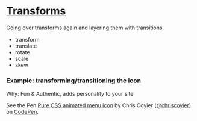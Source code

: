 # [Transforms](https://developer.mozilla.org/en-US/docs/Web/API/Canvas_API/Tutorial/Transformations)
Going over transforms again and layering them with transitions.
- transform
- translate
- rotate
- scale
- skew

### Example: transforming/transitioning the icon
Why: Fun & Authentic, adds personality to your site

<p data-height="268" data-theme-id="5377" data-slug-hash="flCgE" data-default-tab="result" data-user="chriscoyier" class='codepen'>See the Pen <a href='http://codepen.io/chriscoyier/pen/flCgE/'>Pure CSS animated menu icon</a> by Chris Coyier (<a href='http://codepen.io/chriscoyier'>@chriscoyier</a>) on <a href='http://codepen.io'>CodePen</a>.</p>
<script async src="//assets.codepen.io/assets/embed/ei.js"></script>
